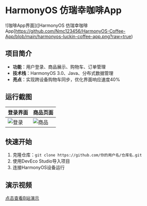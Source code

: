 # HarmonyOS 仿瑞幸咖啡App  
![咖啡App界面]([HarmonyOS 仿瑞幸咖啡App]https://github.com/Nmc123456/HarmonyOS-Coffee-App/blob/main/harmonyos-luckin-coffee-app.png?raw=true)  

## 项目简介  
- **功能**：用户登录、商品展示、购物车、订单管理  
- **技术栈**：HarmonyOS 3.0、Java、分布式数据管理  
- **亮点**：实现跨设备购物车同步，优化界面响应速度40%  

## 运行截图  
| 登录界面 | 商品页面 |  
|---|---|  
| ![登录](截图链接) | ![商品](截图链接) |  

## 快速开始  
1. 克隆仓库：`git clone https://github.com/你的用户名/仓库名.git`  
2. 使用DevEco Studio导入项目  
3. 连接HarmonyOS设备运行  

## 演示视频  
[点击查看B站演示](https://www.bilibili.com/你的视频链接)  
